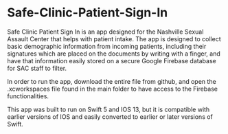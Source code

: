 # Safe-Clinic-Patient-Sign-In

Safe Clinic Patient Sign In is an app designed for the Nashville Sexual Assault Center that helps with patient intake. 
The app is designed to collect basic demographic information from incoming patients, including their signatures which are placed on the documents by writing with a finger, and have that information easily stored on a secure Google Firebase database for SAC staff to filter.

In order to run the app, download the entire file from github, and open the .xcworkspaces file found in the main folder to have access to the Firebase functionalities.

This app was built to run on Swift 5 and IOS 13, but it is compatible with earlier versions of IOS and easily converted to earlier or later versions of Swift.
